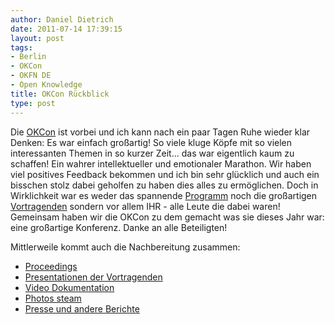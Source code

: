 ```yaml
---
author: Daniel Dietrich
date: 2011-07-14 17:39:15
layout: post
tags:
- Berlin
- OKCon
- OKFN DE
- Open Knowledge
title: OKCon Rückblick
type: post
---
```


Die [OKCon](http://okcon.org) ist vorbei und ich kann nach ein paar Tagen Ruhe wieder klar Denken: Es war einfach großartig! So viele kluge Köpfe mit so vielen interessanten Themen in so kurzer Zeit... das war eigentlich kaum zu schaffen! Ein wahrer intellektueller und emotionaler Marathon. Wir haben viel positives Feedback bekommen und ich bin sehr glücklich und auch ein bisschen stolz dabei geholfen zu haben dies alles zu ermöglichen. Doch in Wirklichkeit war es weder das spannende [Programm](http://okcon.org/programme) noch die großartigen [Vortragenden](http://okcon.org/2011/speakers) sondern vor allem IHR - alle Leute die dabei waren! Gemeinsam haben wir die OKCon zu dem gemacht was sie dieses Jahr war: eine großartige Konferenz. Danke an alle Beteiligten!

Mittlerweile kommt auch die Nachbereitung zusammen: 

* [Proceedings](http://ceur-ws.org/Vol-739)  
* [Presentationen der Vortragenden](http://okcon.org/2011/after/slides)  
* [Video Dokumentation](http://vimeo.com/okf)  
* [Photos steam](http://www.flickr.com/groups/okfn)  
* [Presse und andere Berichte](http://okcon.org/2011/after/coverage)